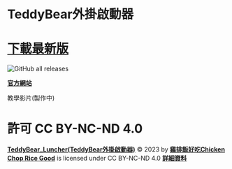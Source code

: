 # TeddyBear外掛啟動器
# **[下載最新版](https://github.com/Bearshenmin/TeddyBear_Luncher/releases)**

![GitHub all releases](https://img.shields.io/github/downloads/bearshenmin/TeddyBear_Luncher/total)

**[官方網站](https://bearshenmin.github.io/)**

教學影片(製作中)
# 許可 **CC BY-NC-ND 4.0**
**[TeddyBear_Luncher(TeddyBear外掛啟動器)](https://github.com/Bearshenmin/TeddyBear_Luncher)** © 2023 by **[雞排飯好吃Chicken Chop Rice Good](https://www.youtube.com/channel/UC82hGir41_gxJHUEhP2Zgpg)** is licensed under CC BY-NC-ND 4.0 **[詳細資料](https://creativecommons.org/licenses/by-nc-nd/4.0)**
